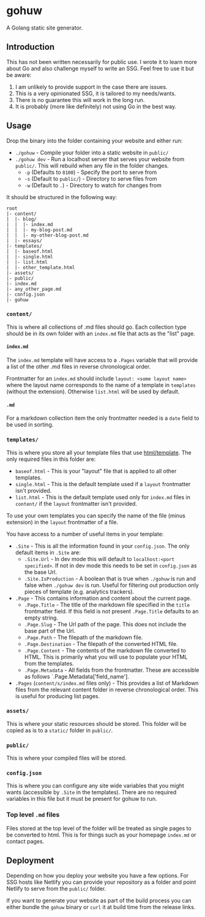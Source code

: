 # gohuw
A Golang static site generator.

## Introduction
This has not been written necessarily for public use. I wrote it to learn more about Go and also challenge myself to write an SSG. Feel free to use it but be aware:

1. I am unlikely to provide support in the case there are issues.
2. This is a very opinionated SSG, it is tailored to my needs/wants.
3. There is no guarantee this will work in the long run.
4. It is probably (more like definitely) not using Go in the best way.

## Usage
Drop the binary into the folder containing your website and either run:

- `./gohuw` - Compile your folder into a static website in `public/`
- `./gohuw dev` - Run a localhost server that serves your website from `public/`. This will rebuild when any file in the folder changes.
    - `-p` (Defaults to `8100`) - Specify the port to serve from
    - `-s` (Default to `public/`) - Directory to serve files from
    - `-w` (Default to `.`) - Directory to watch for changes from

It should be structured in the following way:

```
root
|- content/ 
|  |- blog/
|  |  |- index.md 
|  |  |- my-blog-post.md
|  |  |- my-other-blog-post.md
|  |- essays/
|- templates/ 
|  |- baseof.html
|  |- single.html
|  |- list.html
|  |- other_template.html
|- assets/ 
|- public/ 
|- index.md 
|- any_other_page.md 
|- config.json 
|- gohuw
```

### `content/` 
This is where all collections of .md files should go. Each collection type should be in its own folder with an `index.md` file that acts as the "list" page.

#### `index.md`
The `index.md` template will have access to a `.Pages` variable that will provide a list of the other .md files in reverse chronological order.

Frontmatter for an `index.md` should include `layout: <some layout name>` where the layout name corresponds to the name of a template in `templates` (without the extension). Otherwise `list.html` will be used by default.

#### `.md` 
For a markdown collection item the only frontmatter needed is a `date` field to be used in sorting.


### `templates/`
This is where you store all your template files that use [html/template](https://pkg.go.dev/html/template). The only required files in this folder are:

- `baseof.html` - This is your "layout" file that is applied to all other templates.
- `single.html` - This is the default template used if a `layout` frontmatter isn't provided.
- `list.html` - This is the default template used only for `index.md` files in `content/` if the `layout` frontmatter isn't provided.

To use your own templates you can specify the name of the file (minus extension) in the `layout` frontmatter of a file.

You have access to a number of useful items in your template:

- `.Site` - This is all the information found in your `config.json`. The only default items in `.Site` are:
    - `.Site.Url` - In dev mode this will default to `localhost:<port specified>`. If not in dev mode this needs to be set in `config.json` as the base Url.
    - `.Site.IsProduction` - A boolean that is true when `./gohuw` is run and false when `./gohuw dev` is run. Useful for filtering out production only pieces of template (e.g. analytics trackers).
- `.Page` - This contains information and content about the current page.
    - `.Page.Title` - The title of the markdown file specified in the `title` frontmatter field. If this field is not present `.Page.Title` defaults to an empty string.
    - `.Page.Slug` - The Url path of the page. This does not include the base part of the Url.
    - `.Page.Path` - The filepath of the markdown file.
    - `.Page.Destination` - The filepath of the converted HTML file.
    - `.Page.Content` - The contents of the markdown file converted to HTML. This is primarily what you will use to populate your HTML from the templates.
    - `.Page.Metadata` - All fields from the frontmatter. These are accessible as follows `.Page.Metadata['field_name'].
- `.Pages` (`content/x/index.md` files only) - This provides a list of Markdown files from the relevant content folder in reverse chronological order. This is useful for producing list pages.


### `assets/`
This is where your static resources should be stored. This folder will be copied as is to a `static/` folder in `public/`.


### `public/`
This is where your compiled files will be stored.


### `config.json`
This is where you can configure any site wide variables that you might wants (accessible by `.Site` in the templates). There are no required variables in this file but it must be present for gohuw to run.

### Top level `.md` files
Files stored at the top level of the folder will be treated as single pages to be converted to html. This is for things such as your homepage `index.md` or contact pages.


## Deployment
Depending on how you deploy your website you have a few options. For SSG hosts like Netlify you can provide your repository as a folder and point Netlify to serve from the `public/` folder.

If you want to generate your website as part of the build process you can either bundle the `gohuw` binary or `curl` it at build time from the release links.